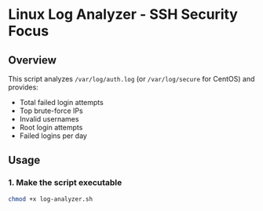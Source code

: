 # Linux Log Analyzer - SSH Security Focus

##  Overview
This script analyzes `/var/log/auth.log` (or `/var/log/secure` for CentOS) and provides:

- Total failed login attempts
- Top brute-force IPs
- Invalid usernames
- Root login attempts
- Failed logins per day

## Usage

### 1. Make the script executable
```bash
chmod +x log-analyzer.sh
